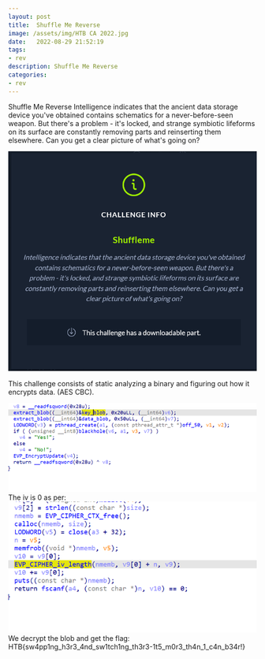 ```yaml
---
layout: post
title:  Shuffle Me Reverse
image: /assets/img/HTB CA 2022.jpg
date:   2022-08-29 21:52:19
tags:
- rev
description: Shuffle Me Reverse
categories:
- rev
---
```


Shuffle Me Reverse
Intelligence indicates that the ancient data storage device you've obtained contains schematics for a never-before-seen weapon. But there's a problem - it's locked, and strange symbiotic lifeforms on its surface are constantly removing parts and reinserting them elsewhere. Can you get a clear picture of what's going on?

![](/assets/img/2022-05-19-14-47-05.png)

This challenge consists of static analyzing a binary and figuring out how it encrypts data. (AES CBC).

![](/assets/img/2022-05-19-20-57-55.png)
The iv is 0 as per:
![](/assets/img/2022-05-19-20-58-29.png)
We decrypt the blob and get the flag:
HTB{sw4pp1ng_h3r3_4nd_sw1tch1ng_th3r3-1t5_m0r3_th4n_1_c4n_b34r!}